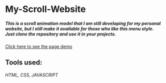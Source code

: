 # My-Scroll-Website

#####  This is a scroll animation model that I am still developing for my personal website, but I still make it available for those who like this menu style. Just clone the repository and use it in your projects.

[Click here to see the page demo](https://my-scroll-website.now.sh/ "Click here to see the page demo")

## Tools used:
###### HTML, CSS, JAVASCRIPT
